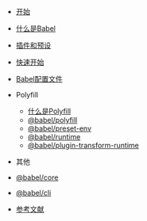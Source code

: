 <!--
 * @Desc: 
 * @FilePath: /tutor-babel/docs/_sidebar.md
 * @Author: liujianwei1
 * @Date: 2021-05-14 11:35:46
 * @LastEditors: liujianwei1
 * @Reference Desc: 
-->
- [开始](./README.md)
- [什么是Babel](/md/guide.md)
- [插件和预设](/md/plugin-and-presets.md)
- [快速开始](/md/start.md)

- [Babel配置文件](/md/configuration.md)



- Polyfill
  - [什么是Polyfill](/md/polyfill.md)
  - [@babel/polyfill](/md/babel-polyfill.md)
  - [@babel/preset-env](/md/preset-env.md)
  - [@babel/runtime](/md/runtime-1.md)
  - [@babel/plugin-transform-runtime](/md/runtime-2.md)

- 其他
 - [@babel/core](/md/core.md)
 - [@babel/cli](/md/cli.md)
- [参考文献](/md/reference.md)
